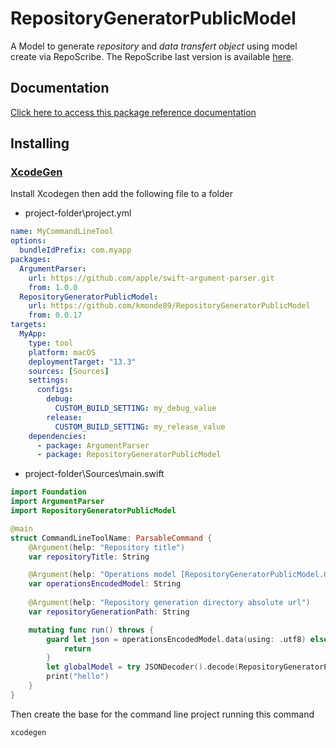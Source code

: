 # RepositoryGeneratorPublicModel
A Model to generate *repository* and *data transfert object* using model create via RepoScribe.
The RepoScribe last version is available [here](https://github.com/kmonde89/RepositoryGeneratorPublicModel/releases/tag/0.0.18).

## Documentation

[Click here to access this package reference documentation](https://kmonde89.github.io/RepositoryGeneratorPublicModel/documentation/repositorygeneratorpublicmodel)

## Installing

### [XcodeGen](https://github.com/yonaskolb/XcodeGen)

Install Xcodegen then add the following file to a folder

- project-folder\project.yml

```project.yml
name: MyCommandLineTool
options:
  bundleIdPrefix: com.myapp
packages:
  ArgumentParser:
    url: https://github.com/apple/swift-argument-parser.git
    from: 1.0.0
  RepositoryGeneratorPublicModel:
    url: https://github.com/kmonde89/RepositoryGeneratorPublicModel
    from: 0.0.17
targets:
  MyApp:
    type: tool
    platform: macOS
    deploymentTarget: "13.3"
    sources: [Sources]
    settings:
      configs:
        debug:
          CUSTOM_BUILD_SETTING: my_debug_value
        release:
          CUSTOM_BUILD_SETTING: my_release_value
    dependencies:
      - package: ArgumentParser
      - package: RepositoryGeneratorPublicModel
```

- project-folder\Sources\main.swift

```main.swift
import Foundation
import ArgumentParser
import RepositoryGeneratorPublicModel

@main
struct CommandLineToolName: ParsableCommand {
    @Argument(help: "Repository title")
    var repositoryTitle: String

    @Argument(help: "Operations model [RepositoryGeneratorPublicModel.Operation]")
    var operationsEncodedModel: String
    
    @Argument(help: "Repository generation directory absolute url")
    var repositoryGenerationPath: String

    mutating func run() throws {
        guard let json = operationsEncodedModel.data(using: .utf8) else {
            return
        }
        let globalModel = try JSONDecoder().decode(RepositoryGeneratorPublicModel.GlobalModel.self, from: json)
        print("hello")
    }
}
```

Then create the base for the command line project running this command
```
xcodegen
```
